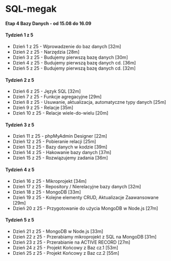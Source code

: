# SQL-megak
#### Etap 4 Bazy Danych - od 15.08 do 16.09

#### Tydzień 1 z 5
- Dzień 1 z 25 - Wprowadzenie do baz danych [32m]
- Dzień 2 z 25 - Narzędzia [28m]
- Dzień 3 z 25 - Budujemy pierwszą bazę danych [30m]
- Dzień 4 z 25 - Budujemy pierwszą bazę danych cd. [36m]
- Dzień 5 z 25 - Budujemy pierwszą bazę danych cd. [32m]

#### Tydzień 2 z 5
- Dzień 6 z 25 - Język SQL [32m]
- Dzień 7 z 25 - Funkcje agregacyjne [29m]
- Dzień 8 z 25 - Usuwanie, aktualizacja, automatyczne typy danych [25m]
- Dzień 9 z 25 - Relacje [35m]
- Dzień 10 z 25 - Relacje wiele-do-wielu [20m]

#### Tydzień 3 z 5
- Dzień 11 z 25 - phpMyAdmin Designer [22m]
- Dzień 12 z 25 - Pobieranie relacji [25m]
- Dzień 13 z 25 - Bazy danych w kodzie [39m]
- Dzień 14 z 25 - Hakowanie bazy danych [37m]
- Dzień 15 z 25 - Rozwiązujemy zadania [36m]

#### Tydzień 4 z 5
- Dzień 16 z 25 - Mikroprojekt [34m]
- Dzień 17 z 25 - Repository / Nierelacyjne bazy danych [32m]
- Dzień 18 z 25 - MongoDB [33m]
- Dzień 19 z 25 - Kolejne elementy CRUD, Aktualizacje Zaawansowane [29m]
- Dzień 20 z 25 - Przygotowanie do użycia MongoDB w Node.js [27m]

#### Tydzień 5 z 5
- Dzień 21 z 25 - MongoDB w Node.js [33m]
- Dzień 22 z 25 - Przerabiamy mikroprojekt z SQL na MongoDB [31m]
- Dzień 23 z 25 - Przerabianie na ACTIVE RECORD [27m]
- Dzień 24 z 25 - Projekt Końcowy z Baz cz.1 [53m]
- Dzień 25 z 25 - Projekt Końcowy z Baz cz.2 [55m]
